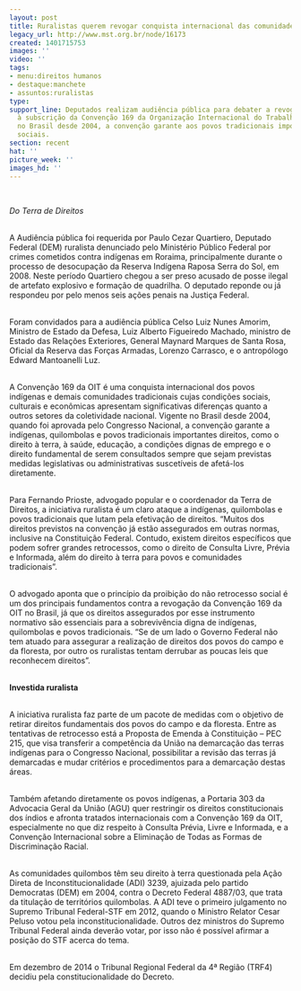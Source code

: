 ```yaml
---
layout: post
title: Ruralistas querem revogar conquista internacional das comunidades tradicionais
legacy_url: http://www.mst.org.br/node/16173
created: 1401715753
images: ''
video: ''
tags:
- menu:direitos humanos
- destaque:manchete
- assuntos:ruralistas
type: 
support_line: Deputados realizam audiência pública para debater a revogação do Brasil
  à subscrição da Convenção 169 da Organização Internacional do Trabalho. Vigente
  no Brasil desde 2004, a convenção garante aos povos tradicionais importantes direitos
  sociais.
section: recent
hat: ''
picture_week: ''
images_hd: ''
---
```

<p>&nbsp;</p><p><em>Do Terra de Direitos</em></p><p><br>A Audiência pública foi requerida por Paulo Cezar Quartiero, Deputado Federal (DEM) ruralista denunciado pelo Ministério Público Federal por crimes cometidos contra indígenas em Roraima, principalmente durante o processo de desocupação da Reserva Indígena Raposa Serra do Sol, em 2008. Neste período Quartiero chegou a ser preso acusado de posse ilegal de artefato explosivo e formação de quadrilha. O deputado reponde ou já respondeu por pelo menos seis ações penais na Justiça Federal.</p><p><br>Foram convidados para a audiência pública Celso Luiz Nunes Amorim, Ministro de Estado da Defesa, Luiz Alberto Figueiredo Machado, ministro de Estado das Relações Exteriores, General Maynard Marques de Santa Rosa, Oficial da Reserva das Forças Armadas, Lorenzo Carrasco, e o antropólogo Edward Mantoanelli Luz.</p><p><br>A Convenção 169 da OIT é uma conquista internacional dos povos indígenas e demais comunidades tradicionais cujas condições sociais, culturais e econômicas apresentam significativas diferenças quanto a outros setores da coletividade nacional. Vigente no Brasil desde 2004, quando foi aprovada pelo Congresso Nacional, a convenção garante a indígenas, quilombolas e povos tradicionais importantes direitos, como o direito à terra, à saúde, educação, a condições dignas de emprego e o direito fundamental de serem consultados sempre que sejam previstas medidas legislativas ou administrativas suscetíveis de afetá-los diretamente.</p><p><br>Para Fernando Prioste, advogado popular e o coordenador da Terra de Direitos, a iniciativa ruralista é um claro ataque a indígenas, quilombolas e povos tradicionais que lutam pela efetivação de direitos. “Muitos dos direitos previstos na convenção já estão assegurados em outras normas, inclusive na Constituição Federal. Contudo, existem direitos específicos que podem sofrer grandes retrocessos, como o direito de Consulta Livre, Prévia e Informada, além do direito à terra para povos e comunidades tradicionais”.</p><p><br>O advogado aponta que o princípio da proibição do não retrocesso social é um dos principais fundamentos contra a revogação da Convenção 169 da OIT no Brasil, já que os direitos assegurados por esse instrumento normativo são essenciais para a sobrevivência digna de indígenas, quilombolas e povos tradicionais. “Se de um lado o Governo Federal não tem atuado para assegurar a realização de direitos dos povos do campo e da floresta, por outro os ruralistas tentam derrubar as poucas leis que reconhecem direitos”.</p><p><strong><br>Investida ruralista</strong></p><p><br>A iniciativa ruralista faz parte de um pacote de medidas com o objetivo de retirar direitos fundamentais dos povos do campo e da floresta. Entre as tentativas de retrocesso está a Proposta de Emenda à Constituição – PEC 215, que visa transferir a competência da União na demarcação das terras indígenas para o Congresso Nacional, possibilitar a revisão das terras já demarcadas e mudar critérios e procedimentos para a demarcação destas áreas.</p><p><br>Também afetando diretamente os povos indígenas, a Portaria 303 da Advocacia Geral da União (AGU) quer restringir os direitos constitucionais dos índios e afronta tratados internacionais com a Convenção 169 da OIT, especialmente no que diz respeito à Consulta Prévia, Livre e Informada, e a Convenção Internacional sobre a Eliminação de Todas as Formas de Discriminação Racial.</p><p><br>As comunidades quilombos têm seu direito à terra questionada pela Ação Direta de Inconstitucionalidade (ADI) 3239, ajuizada pelo partido Democratas (DEM) em 2004, contra o Decreto Federal 4887/03, que trata da titulação de territórios quilombolas. A ADI teve o primeiro julgamento no Supremo Tribunal Federal-STF em 2012, quando o Ministro Relator Cesar Peluso votou pela inconstitucionalidade. Outros dez ministros do Supremo Tribunal Federal ainda deverão votar, por isso não é possível afirmar a posição do STF acerca do tema.</p><p><br>Em dezembro de 2014 o Tribunal Regional Federal da 4ª Região (TRF4) decidiu pela constitucionalidade do Decreto.</p><p>&nbsp;</p>
